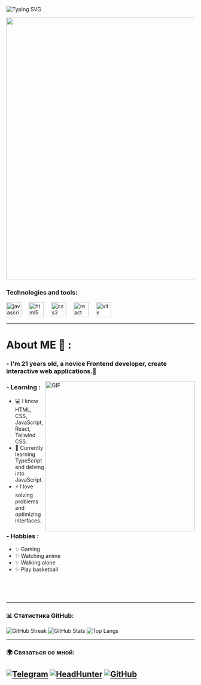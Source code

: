  ![Typing SVG](https://readme-typing-svg.demolab.com?font=Fira+Code&pause=1000&color=6793F7&width=435&lines=Hi👋%2C+everyone!+I'm+Michael.;Welcome+to+my+Github+profile!+)

<p align="center">
 
  <img src="https://i.pinimg.com/originals/90/70/32/9070324cdfc07c68d60eed0c39e77573.gif" width="700">
</p>






### Technologies and tools:

<div align="left" >
  <img src="https://cdn.jsdelivr.net/gh/devicons/devicon/icons/javascript/javascript-original.svg" height="40" alt="javascript logo"  />
  <img width="12" />
  <img src="https://cdn.jsdelivr.net/gh/devicons/devicon/icons/html5/html5-original.svg" height="40" alt="html5 logo"  />
  <img width="12" />
  <img src="https://cdn.jsdelivr.net/gh/devicons/devicon/icons/css3/css3-original.svg" height="40" alt="css3 logo"  />
  <img width="12" />
  <img src="https://cdn.jsdelivr.net/gh/devicons/devicon/icons/react/react-original.svg" height="40" alt="react logo"  />
  <img width="12" />
  <img src="https://skillicons.dev/icons?i=vite" height="40" alt="vite logo"  />
  <img width="12" />
</div>



---
# About ME 💬 :

### - I'm 21 years old, a novice Frontend developer, create interactive web applications.🎨



<img hight="350" width="400" alt="GIF" align="right" src="https://i.pinimg.com/736x/ff/d6/8a/ffd68a8dcfe161385f57e1d39a9ea94b.jpg">


### - Learning :


- 💻 I know HTML, CSS, JavaScript, React, Tailwind CSS.
- 🌱 Currently learning TypeScript and delving into JavaScript.
- ⚡ I love solving problems and optimizing interfaces.


### - Hobbies : 
- ✨ Gaming 
- ✨ Watching аnime
- ✨ Walking аlone 
- ✨ Play basketball




</br>
</br>
</br>





---

### 📊 Статистика GitHub:
![GitHub Streak](https://github-readme-streak-stats.herokuapp.com/?user=darknesszxc&theme=radical)
![GitHub Stats](https://github-readme-stats.vercel.app/api?username=darknesszxc&show_icons=true&theme=radical)
![Top Langs](https://github-readme-stats.vercel.app/api/top-langs/?username=darknesszxc&layout=compact&theme=radical)

---

### 🌍 Связаться со мной:
[![Telegram](https://img.shields.io/badge/Telegram-26A5E4?style=for-the-badge&logo=telegram&logoColor=white)](https://t.me/darknesszxc)
[![HeadHunter](https://img.shields.io/badge/HeadHunter-990000?style=for-the-badge&logo=hh.ru&logoColor=white)](https://hh.ru/resume/7e5f8b19ff0d9731510039ed1f7a4a46484a6f)
[![GitHub](https://img.shields.io/badge/GitHub-181717?style=for-the-badge&logo=github&logoColor=white)](https://github.com/darknesszxc)
---




